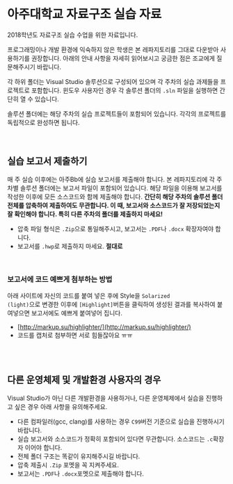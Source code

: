 # 아주대학교 자료구조 실습 자료

2018학년도 자료구조 실습 수업을 위한 자료입니다.

프로그래밍이나 개발 환경에 익숙하지 않은 학생은 본 레파지토리를 그대로 다운받아 사용하기를 권장합니다. 아래의 안내 사항을 자세히 읽어보시고 궁금한 점은 조교에게 질문해주시기 바랍니다.

각 하위 폴더는 Visual Studio 솔루션으로 구성되어 있으며 각 주차의 실습 과제들을 프로젝트로 포함합니다. 윈도우 사용자인 경우 각 솔루션 폴더의 ```.sln``` 파일을 실행하면 간단히 열 수 있습니다.

솔루션 폴더에는 해당 주차의 실습 프로젝트들이 포함되어 있습니다. 각각의 프로젝트를 독립적으로 완성하면 됩니다.
<br>
<br>
<br>

## 실습 보고서 제출하기

매 주 실습 이후에는 아주Bb에 실습 보고서를 제출해야 합니다. 본 레파지토리에 각 주차별 솔루션 폴더에는 보고서 파일이 포함되어 있습니다. 해당 파일을 이용해 보고서를 작성한 이후에 모든 소스코드와 함께 제출해야 합니다. **간단히 해당 주차의 솔루션 폴더 전체를 압축하여 제출하여도 무관합니다. 이 때, 보고서와 소스코드가 잘 저장되었는지 잘 확인해야 합니다. 특히 다른 주차의 폴더를 제출하지 마세요!**

- 압축 파일 형식은 <code>.Zip</code>으로 통일해주시고, 보고서는 <code>.PDF</code>나 <code>.docx</code> 확장자여야 합니다.
- 보고서를 <code>.hwp</code>로 제출하지 마세요. **절대로**

<br>

### 보고서에 코드 예쁘게 첨부하는 방법
아래 사이트에 자신의 코드를 붙여 넣은 후에 Style을 <code>Solarized (light)</code>으로 변경한 이후에 <code>[Highlight]</code>버튼을 클릭하여 생성된 결과를 복사하여 붙여넣으면 보고서에도 예쁘게 붙여넣어 집니다.
* [http://markup.su/highlighter/](http://markup.su/highlighter/)
* 코드를 캡처로 첨부하면 서로 힘들잖아요 ㅠㅠ 


<br>
<br>

## 다른 운영체제 및 개발환경 사용자의 경우

Visual Studio가 아닌 다른 개발환경을 사용하거나, 다른 운영체제에서 실습을 진행하고 싶은 경우 아래 사항을 유의해주세요.
- 다른 컴파일러(gcc, clang)를 사용하는 경우 <code>C99</code>버전 기준으로 실습을 진행하시기 바랍니다.
- 실습 보고서와 소스코드가 정확히 포함되어 있다면 무관합니다. 소스코드는 <code>.c</code>확장자 이어야 합니다.
- 전체 폴더 구조는 똑같이 유지해주시길 바랍니다.
- 압축 제출시 <code>.Zip</code> 포멧을 꼭 지켜주세요.
- 보고서는 <code>.PDF</code>나 <code>.docx</code>포멧으로 제출해야 합니다.
